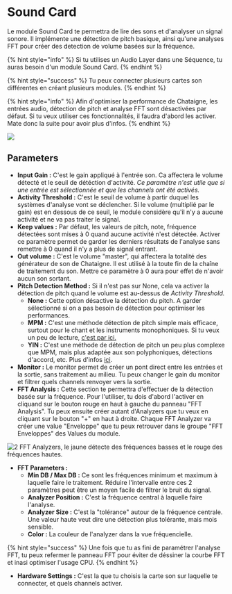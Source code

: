 # Sound Card

Le module Sound Card te permettra de lire des sons et d'analyser un signal sonore. Il implémente une détection de pitch basique, ainsi qu'une analyses FFT pour créer des detection de volume basées sur la fréquence.

{% hint style="info" %}
Si tu utilises un Audio Layer dans une Séquence, tu auras besoin d'un module Sound Card.
{% endhint %}

{% hint style="success" %}
Tu peux connecter plusieurs cartes son différentes en créant plusieurs modules.
{% endhint %}

{% hint style="info" %}
Afin d'optimiser la performance de Chataigne, les entrées audio, détection de pitch et analyse FFT sont désactivées par défaut. Si tu veux utiliser ces fonctionnalités, il faudra d'abord les activer. Mate donc la suite pour avoir plus d'infos.
{% endhint %}

![](../../.gitbook/assets/sound.png)

## Parameters

* **Input Gain :** C'est le gain appliqué à l'entrée son. Ca affectera le volume détecté et le seuil de détéction d'activité. _Ce paramètre n'est utile que si une entrée est sélectionnée et que les channels ont été activés._&#x20;
* **Activity Threshold :** C'est le seuil de volume à partir duquel les systèmes d'analyse vont se déclencher. Si le volume (multiplié par le gain) est en dessous de ce seuil, le module considère qu'il n'y a aucune activité et ne va pas traiter le signal.
* **Keep values :** Par défaut, les valeurs de pitch, note, fréquence détectées sont mises à 0 quand aucune activité n'est détectée. Activer ce paramètre permet de garder les derniers résultats de l'analyse sans remettre à 0 quand il n'y a plus de signal entrant.
* **Out volume :** C'est le volume "master", qui affectera la totalité des générateur de son de Chataigne. Il est utilisé à la toute fin de la chaîne de traitement du son. Mettre ce paramètre à 0 aura pour effet de n'avoir aucun son sortant.
* **Pitch Detection Method :** Si il n'est pas sur None, cela va activer la détection de pitch quand le volume est au-dessus de _Activity Threshold._
  * **None :** Cette option désactive la détection du pitch. A garder sélectionné si on a pas besoin de détection pour optimiser les performances.
  * **MPM :** C'est une méthode détection de pitch simple mais efficace, surtout pour le chant et les instruments monophoniques. Si tu veux un peu de lecture, [c'est par ici.](http://miracle.otago.ac.nz/tartini/papers/A\_Smarter\_Way\_to\_Find\_Pitch.pdf)
  * **YIN :** C'est une méthode de détection de pitch un peu plus complexe que MPM, mais plus adaptée aux son polyphoniques, détections d'accord, etc. Plus d'infos [ici](https://www.eecs.qmul.ac.uk/\~simond/pub/2014/MauchDixon-PYIN-ICASSP2014.pdf).&#x20;
* **Monitor :** Le monitor permet de créer un pont direct entre les entrées et la sortie, sans traitement au milieu. Tu peux changer le gain du monitor et filtrer  quels channels renvoyer vers la sortie.
* **FFT Analysis :** Cette section te permettra d'effectuer de la détection basée sur la fréquence. Pour l'utiliser, tu dois d'abord l'activer en cliquand sur le bouton rouge en haut à gauche du panneau "FFT Analysis". Tu peux ensuite créer autant d'Analyzers que tu veux en cliquant sur le bouton "+" en haut à droite. Chaque FFT Analyzer va créer une value "Enveloppe" que tu peux retrouver dans le groupe "FFT Enveloppes" des Values du module.

![2 FFT Analyzers, le jaune détecte des fréquences basses et le rouge des fréquences hautes. ](../../.gitbook/assets/fft.png)

* **FFT Parameters :**
  * **Min DB / Max DB :** Ce sont les fréquences minimum et maximum à laquelle faire le traitement. Réduire l'intervalle entre ces 2 paramètres peut être un moyen facile de filtrer le bruit du signal.
  * **Analyzer Position :** C'est la fréquence central à laquelle faire l'analyse.
  * **Analyzer Size :** C'est la "tolérance" autour de la fréquence centrale. Une valeur haute veut dire une détection plus tolérante, mais mois sensible.
  * **Color :**  La couleur de l'analyzer dans la vue fréquencielle.

{% hint style="success" %}
Une fois que tu as fini de paramétrer l'analyse FFT, tu peux refermer le panneau FFT pour éviter de déssiner la courbe FFT et inasi optimiser l'usage CPU.
{% endhint %}

* **Hardware Settings :** C'est la que tu choisis la carte son sur laquelle te connecter, et quels channels activer.
